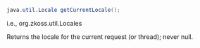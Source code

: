 ```java
java.util.Locale getCurrentLocale();
```

  
i.e., <javadoc method="getCurrent()">org.zkoss.util.Locales</javadoc>

Returns the locale for the current request (or thread); never null.


